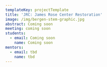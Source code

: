 ```yaml
---
templateKey: projectTemplate
title: 'JRC: James Rose Center Restoration'
image: /img/bergen-stem-graphic.jpg
abstract: Coming soon
meeting: coming soon
students:
  - email: Coming soon
    name: Coming soon
mentors:
  - email: tbd
    name: tbd
---
```


